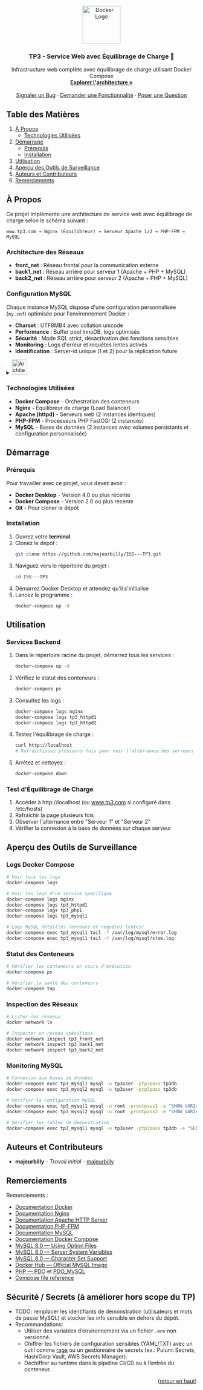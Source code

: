 <!-- PROJECT LOGO -->
<br />
<div align="center">
  <a href="https://github.com/majeurbilly/ISS---TP3">
    <img src="https://img.icons8.com/color/100/000000/docker.png" alt="Docker Logo" width="100" height="100">
  </a>

  <h3 align="center">TP3 - Service Web avec Équilibrage de Charge 🚀</h3>

  <p align="center">
    Infrastructure web complète avec équilibrage de charge utilisant Docker Compose
    <br />
    <a href="#about"><strong>Explorer l'architecture »</strong></a>
      <br />
      <br />
      <a href="https://github.com/majeurbilly/ISS---TP3/issues/new?assignees=&labels=bug&template=01_BUG_REPORT.md&title=bug%3A+">Signaler un Bug</a>
      ·
      <a href="https://github.com/majeurbilly/ISS---TP3/issues/new?assignees=&labels=enhancement&template=02_FEATURE_REQUEST.md&title=feat%3A+">Demander une Fonctionnalité</a>
      ·
      <a href="https://github.com/majeurbilly/ISS---TP3/issues/new?assignees=&labels=question&template=04_SUPPORT_QUESTION.md&title=support%3A+">Poser une Question</a>
  </p>
</div>



  ## Table des Matières
  <ol>
    <li>
      <a href="#about">À Propos</a>
      <ul>
        <li><a href="#built-with">Technologies Utilisées</a></li>
      </ul>
    </li>
    <li>
      <a href="#getting-started">Démarrage</a>
      <ul>
        <li><a href="#prerequisites">Prérequis</a></li>
        <li><a href="#installation">Installation</a></li>
      </ul>
    </li>
    <li><a href="#usage">Utilisation</a></li>
    <li><a href="#monitoring-tools-overview">Aperçu des Outils de Surveillance</a></li>
    <li><a href="#authors--contributors">Auteurs et Contributeurs</a></li>
    <li><a href="#acknowledgments">Remerciements</a></li>
  </ol>



<!-- À PROPOS DU PROJET -->
## À Propos

Ce projet implémente une architecture de service web avec équilibrage de charge selon le schéma suivant :

```
www.tp3.com → Nginx (Équilibreur) → Serveur Apache 1/2 → PHP-FPM → MySQL
```

### Architecture des Réseaux

- **front_net** : Réseau frontal pour la communication externe
- **back1_net** : Réseau arrière pour serveur 1 (Apache + PHP + MySQL)
- **back2_net** : Réseau arrière pour serveur 2 (Apache + PHP + MySQL)

### Configuration MySQL

Chaque instance MySQL dispose d'une configuration personnalisée (`my.cnf`) optimisée pour l'environnement Docker :

- **Charset** : UTF8MB4 avec collation unicode
- **Performance** : Buffer pool InnoDB, logs optimisés
- **Sécurité** : Mode SQL strict, désactivation des fonctions sensibles
- **Monitoring** : Logs d'erreur et requêtes lentes activés
- **Identification** : Server-id unique (1 et 2) pour la réplication future

<details>
 <summary>
    <a href="#images">
      <img src="https://img.icons8.com/color/40/000000/docker.png" alt="Architecture Docker" height="40">
    </a>
 </summary>
<br>
🏗️ Architecture Docker Compose  
<img src="https://img.icons8.com/color/400/000000/docker.png" alt="Architecture Docker">

</details>

### Technologies Utilisées

- **Docker Compose** - Orchestration des conteneurs
- **Nginx** - Équilibreur de charge (Load Balancer)
- **Apache (httpd)** - Serveurs web (2 instances identiques)
- **PHP-FPM** - Processeurs PHP FastCGI (2 instances)
- **MySQL** - Bases de données (2 instances avec volumes persistants et configuration personnalisée)

## Démarrage

### Prérequis

Pour travailler avec ce projet, vous devez avoir :

- **Docker Desktop** - Version 4.0 ou plus récente
- **Docker Compose** - Version 2.0 ou plus récente
- **Git** - Pour cloner le dépôt

### Installation

1. Ouvrez votre **terminal**.
2. Clonez le dépôt :
   ```bash
   git clone https://github.com/majeurbilly/ISS---TP3.git
   ```
3. Naviguez vers le répertoire du projet :
   ```bash
   cd ISS---TP3
   ```
4. Démarrez Docker Desktop et attendez qu'il s'initialise
5. Lancez le programme :
   ```bash
   docker-compose up -d
   ```

## Utilisation

### Services Backend

1. Dans le répertoire racine du projet, démarrez tous les services :
   ```bash
   docker-compose up -d
   ```

2. Vérifiez le statut des conteneurs :
   ```bash
   docker-compose ps
   ```

3. Consultez les logs :
   ```bash
   docker-compose logs nginx
   docker-compose logs tp3_httpd1
   docker-compose logs tp3_httpd2
   ```

4. Testez l'équilibrage de charge :
   ```bash
   curl http://localhost
   # Rafraîchissez plusieurs fois pour voir l'alternance des serveurs
   ```

5. Arrêtez et nettoyez :
   ```bash
   docker-compose down
   ```

### Test d'Équilibrage de Charge

1. Accéder à http://localhost (ou www.tp3.com si configuré dans /etc/hosts)
2. Rafraîchir la page plusieurs fois
3. Observer l'alternance entre "Serveur 1" et "Serveur 2"
4. Vérifier la connexion à la base de données sur chaque serveur

## Aperçu des Outils de Surveillance

### **Logs Docker Compose**
```bash
# Voir tous les logs
docker-compose logs

# Voir les logs d'un service spécifique
docker-compose logs nginx
docker-compose logs tp3_httpd1
docker-compose logs tp3_php1
docker-compose logs tp3_mysql1

# Logs MySQL détaillés (erreurs et requêtes lentes)
docker-compose exec tp3_mysql1 tail -f /var/log/mysql/error.log
docker-compose exec tp3_mysql1 tail -f /var/log/mysql/slow.log
```

### **Statut des Conteneurs**
```bash
# Vérifier les conteneurs en cours d'exécution
docker-compose ps

# Vérifier la santé des conteneurs
docker-compose top
```

### **Inspection des Réseaux**
```bash
# Lister les réseaux
docker network ls

# Inspecter un réseau spécifique
docker network inspect tp3_front_net
docker network inspect tp3_back1_net
docker network inspect tp3_back2_net
```

### **Monitoring MySQL**
```bash
# Connexion aux bases de données
docker-compose exec tp3_mysql1 mysql -u tp3user -ptp3pass tp3db
docker-compose exec tp3_mysql2 mysql -u tp3user -ptp3pass tp3db

# Vérifier la configuration MySQL
docker-compose exec tp3_mysql1 mysql -u root -prootpass1 -e "SHOW VARIABLES LIKE 'server_id';"
docker-compose exec tp3_mysql2 mysql -u root -prootpass2 -e "SHOW VARIABLES LIKE 'server_id';"

# Vérifier les tables de démonstration
docker-compose exec tp3_mysql1 mysql -u tp3user -ptp3pass tp3db -e "SELECT * FROM demo;"
```

## Auteurs et Contributeurs

- **majeurbilly** - *Travail initial* - [majeurbilly](https://github.com/majeurbilly)

## Remerciements

Remerciements :

* [Documentation Docker](https://docs.docker.com/)
* [Documentation Nginx](https://nginx.org/en/docs/)
* [Documentation Apache HTTP Server](https://httpd.apache.org/docs/)
* [Documentation PHP-FPM](https://www.php.net/manual/en/install.fpm.php)
* [Documentation MySQL](https://dev.mysql.com/doc/)
* [Documentation Docker Compose](https://docs.docker.com/compose/)
* [MySQL 8.0 — Using Option Files](https://dev.mysql.com/doc/refman/8.0/en/option-files.html)
* [MySQL 8.0 — Server System Variables](https://dev.mysql.com/doc/refman/8.0/en/server-system-variables.html)
* [MySQL 8.0 — Character Set Support](https://dev.mysql.com/doc/refman/8.0/en/charset-general.html)
* [Docker Hub — Official MySQL Image](https://hub.docker.com/_/mysql)
* [PHP — PDO](https://www.php.net/manual/en/book.pdo.php) et [PDO_MySQL](https://www.php.net/manual/en/ref.pdo-mysql.php)
* [Compose file reference](https://docs.docker.com/compose/compose-file/)

## Sécurité / Secrets (à améliorer hors scope du TP)

- TODO: remplacer les identifiants de démonstration (utilisateurs et mots de passe MySQL) et stocker les info sensible en dehors du dépôt.
- Recommandations:
  - Utiliser des variables d’environnement via un fichier `.env` non versionné.
  - Chiffrer les fichiers de configuration sensibles (YAML/TXT) avec un outil comme [rage](https://github.com/str4d/rage) ou un gestionnaire de secrets (ex.: Pulumi Secrets, HashiCorp Vault, AWS Secrets Manager).
  - Déchiffrer au runtime dans le pipeline CI/CD ou à l’entrée du conteneur.

<p align="right">(<a href="#readme-top">retour en haut</a>)</p>  
